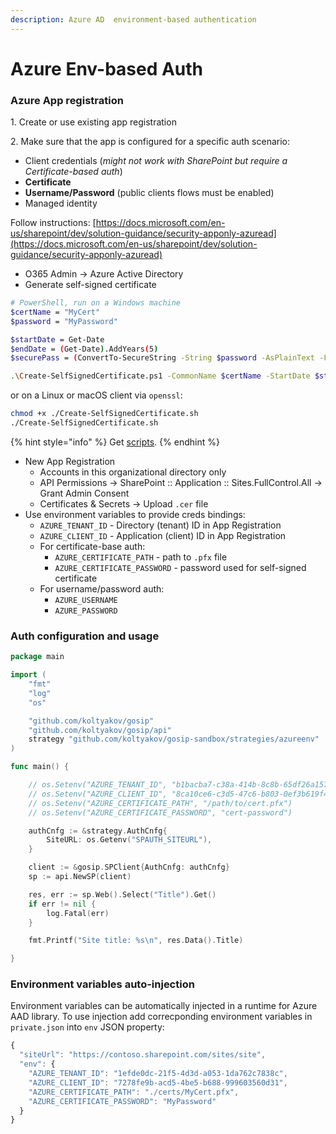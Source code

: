 ```yaml
---
description: Azure AD  environment-based authentication
---
```


# Azure Env-based Auth

### Azure App registration

1\. Create or use existing app registration

2\. Make sure that the app is configured for a specific auth scenario:

* Client credentials (_might not work with SharePoint but require a Certificate-based auth_)
* **Certificate**
* **Username/Password** (public clients flows must be enabled)
* Managed identity

Follow instructions: [https://docs.microsoft.com/en-us/sharepoint/dev/solution-guidance/security-apponly-azuread](https://docs.microsoft.com/en-us/sharepoint/dev/solution-guidance/security-apponly-azuread)

* O365 Admin -> Azure Active Directory
* Generate self-signed certificate

```bash
# PowerShell, run on a Windows machine
$certName = "MyCert"
$password = "MyPassword"

$startDate = Get-Date
$endDate = (Get-Date).AddYears(5)
$securePass = (ConvertTo-SecureString -String $password -AsPlainText -Force)

.\Create-SelfSignedCertificate.ps1 -CommonName $certName -StartDate $startDate -EndDate $endDate -Password $securePass
```

or on a Linux or macOS client via `openssl`:

```bash
chmod +x ./Create-SelfSignedCertificate.sh
./Create-SelfSignedCertificate.sh
```

{% hint style="info" %}
Get [scripts](https://github.com/koltyakov/gosip/tree/master/auth/azurecert).
{% endhint %}

* New App Registration
  * Accounts in this organizational directory only
  * API Permissions -> SharePoint :: Application :: Sites.FullControl.All -> Grant Admin Consent
  * Certificates & Secrets -> Upload `.cer` file
* Use environment variables to provide creds bindings:
  * `AZURE_TENANT_ID` - Directory (tenant) ID in App Registration
  * `AZURE_CLIENT_ID` - Application (client) ID in App Registration
  * For certificate-base auth:
    * `AZURE_CERTIFICATE_PATH` - path to `.pfx` file
    * `AZURE_CERTIFICATE_PASSWORD` - password used for self-signed certificate
  * For username/password auth:
    * `AZURE_USERNAME`&#x20;
    * `AZURE_PASSWORD`&#x20;

### Auth configuration and usage

```go
package main

import (
    "fmt"
    "log"
    "os"

    "github.com/koltyakov/gosip"
    "github.com/koltyakov/gosip/api"
    strategy "github.com/koltyakov/gosip-sandbox/strategies/azureenv"
)

func main() {

    // os.Setenv("AZURE_TENANT_ID", "b1bacba7-c38a-414b-8c8b-65df26a15749")
    // os.Setenv("AZURE_CLIENT_ID", "8ca10ce6-c3d5-47c6-b803-0ef3b619f464")
    // os.Setenv("AZURE_CERTIFICATE_PATH", "/path/to/cert.pfx")
    // os.Setenv("AZURE_CERTIFICATE_PASSWORD", "cert-password")

    authCnfg := &strategy.AuthCnfg{
        SiteURL: os.Getenv("SPAUTH_SITEURL"),
    }

    client := &gosip.SPClient{AuthCnfg: authCnfg}
    sp := api.NewSP(client)

    res, err := sp.Web().Select("Title").Get()
    if err != nil {
        log.Fatal(err)
    }

    fmt.Printf("Site title: %s\n", res.Data().Title)

}
```

### Environment variables auto-injection

Environment variables can be automatically injected in a runtime for Azure AAD library. To use injection add correcponding environment variables in `private.json` into `env` JSON property:

```javascript
{
  "siteUrl": "https://contoso.sharepoint.com/sites/site",
  "env": {
    "AZURE_TENANT_ID": "1efde0dc-21f5-4d3d-a053-1da762c7838c",
    "AZURE_CLIENT_ID": "7278fe9b-acd5-4be5-b688-999603560d31",
    "AZURE_CERTIFICATE_PATH": "./certs/MyCert.pfx",
    "AZURE_CERTIFICATE_PASSWORD": "MyPassword"
  }
}
```
